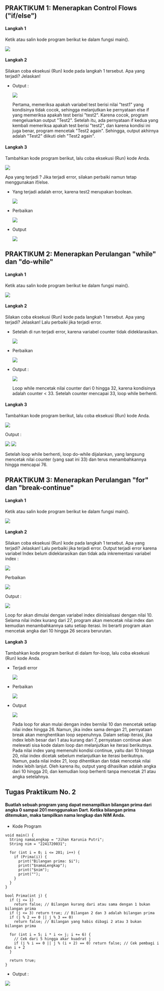 ## PRAKTIKUM 1: Menerapkan Control Flows ("if/else")
#### Langkah 1
Ketik atau salin kode program berikut ke dalam fungsi main().

<img src = img3/Prak1-1.png>

#### Langkah 2
Silakan coba eksekusi (Run) kode pada langkah 1 tersebut. Apa yang terjadi? Jelaskan!
- Output :

    <img src = img3/Prak1-2.png>

    Pertama, memeriksa apakah variabel test berisi nilai "test1" yang kondisinya tidak cocok, sehingga melanjutkan ke pernyataan else if yang memeriksa apakah test berisi "test2". Karena cocok, program mengeluarkan output "Test2". Setelah itu, ada pernyataan if kedua yang kembali memeriksa apakah test berisi "test2", dan karena kondisi ini juga benar, program mencetak "Test2 again". Sehingga, output akhirnya adalah "Test2" diikuti oleh "Test2 again".

#### Langkah 3
Tambahkan kode program berikut, lalu coba eksekusi (Run) kode Anda.

<img src = img3/Prak1-3.png>

Apa yang terjadi ? Jika terjadi error, silakan perbaiki namun tetap menggunakan if/else.
- Yang terjadi adalah error, karena test2 merupakan boolean.

    <img src = img3/Prak1-4.png>

- Perbaikan

    <img src = img3/Prak1-5.png>

- Output

    <img src = img3/Prak1-4.png>

## PRAKTIKUM 2: Menerapkan Perulangan "while" dan "do-while"
#### Langkah 1
Ketik atau salin kode program berikut ke dalam fungsi main().

<img src = img3/Prak2-1.png>

#### Langkah 2
Silakan coba eksekusi (Run) kode pada langkah 1 tersebut. Apa yang terjadi? Jelaskan! Lalu perbaiki jika terjadi error.
- Setelah di run terjadi error, karena  variabel counter tidak dideklarasikan.

    <img src = img3/Prak2-4.png>

- Perbaikan

    <img src = img3/Prak2-2.png>

- Output :

    <img src = img3/Prak2-3.png>

    Loop while mencetak nilai counter dari 0 hingga 32, karena kondisinya adalah counter < 33. Setelah counter mencapai 33, loop while berhenti.

#### Langkah 3
Tambahkan kode program berikut, lalu coba eksekusi (Run) kode Anda.

<img src = img3/Prak2-5.png>

Output :

<img src = img3/Prak2-6.png>
<img src = img3/Prak2-7.png>

Setelah loop while berhenti, loop do-while dijalankan, yang langsung mencetak nilai counter (yang saat ini 33) dan terus menambahkannya hingga mencapai 76. 

## PRAKTIKUM 3: Menerapkan Perulangan "for" dan "break-continue"
#### Langkah 1
Ketik atau salin kode program berikut ke dalam fungsi main().

<img src = img3/Prak3-1.png>

#### Langkah 2
Silakan coba eksekusi (Run) kode pada langkah 1 tersebut. Apa yang terjadi? Jelaskan! Lalu perbaiki jika terjadi error.
Output terjadi error karena variabel Index belum dideklarasikan dan tidak ada inkrementasi variabel index :

<img src = img3/Prak3-2.png>

Perbaikan 

<img src = img3/Prak3-3.png>

Output :

<img src = img3/Prak3-4.png>

Loop for akan dimulai dengan variabel index diinisialisasi dengan nilai 10. Selama nilai index kurang dari 27, program akan mencetak nilai index dan kemudian menambahkannya satu setiap iterasi. Ini berarti program akan mencetak angka dari 10 hingga 26 secara berurutan.

#### Langkah 3
Tambahkan kode program berikut di dalam for-loop, lalu coba eksekusi (Run) kode Anda.
- Terjadi error

    <img src = img3/Prak3-5.png>

- Perbaikan 

    <img src = img3/Prak3-6.png>

- Output

    <img src = img3/Prak3-7.png>

    Pada loop for akan mulai dengan index bernilai 10 dan mencetak setiap nilai index hingga 26. Namun, jika index sama dengan 21, pernyataan break akan menghentikan loop sepenuhnya. Dalam setiap iterasi, jika index lebih besar dari 1 atau kurang dari 7, pernyataan continue akan melewati sisa kode dalam loop dan melanjutkan ke iterasi berikutnya. Pada nilai index yang memenuhi kondisi continue, yaitu dari 10 hingga 20, nilai index dicetak sebelum melanjutkan ke iterasi berikutnya. Namun, pada nilai index 21, loop dihentikan dan tidak mencetak nilai index lebih lanjut. Oleh karena itu, output yang dihasilkan adalah angka dari 10 hingga 20, dan kemudian loop berhenti tanpa mencetak 21 atau angka setelahnya.


## Tugas Praktikum No. 2
#### Buatlah sebuah program yang dapat menampilkan bilangan prima dari angka 0 sampai 201 menggunakan Dart. Ketika bilangan prima ditemukan, maka tampilkan nama lengkap dan NIM Anda.

- Kode Program
```
void main() {
  String namaLengkap = "Jihan Karunia Putri";
  String nim = "2241720031";

  for (int i = 0; i <= 201; i++) {
    if (Prima(i)) {
      print("Bilangan prima: $i");
      print("$namaLengkap");
      print("$nim");
      print("");
    }
  }
}

bool Prima(int j) {
  if (j <= 1)
    return false; // Bilangan kurang dari atau sama dengan 1 bukan bilangan prima
  if (j <= 3) return true; // Bilangan 2 dan 3 adalah bilangan prima
  if (j % 2 == 0 || j % 3 == 0)
    return false; // Bilangan yang habis dibagi 2 atau 3 bukan bilangan prima

  for (int i = 5; i * i <= j; i += 6) {
    // Cek dari 5 hingga akar kuadrat j
    if (j % i == 0 || j % (i + 2) == 0) return false; // Cek pembagi i dan i + 2
  }

  return true;
}
```

- Output :

<img src = img3/Tugas3.png>

